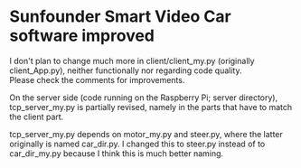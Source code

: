 # Sunfounder Smart Video Car software improved
I don't plan to change much more in client/client_my.py (originally client_App.py), neither functionally nor regarding code quality.  
Please check the comments for improvements.

On the server side (code running on the Raspberry Pi; server directory), tcp_server_my.py is partially revised, namely in the parts that have to match the client part.

tcp_server_my.py depends on motor_my.py and steer.py, where the latter originally is named car_dir.py. I changed this to steer.py instead of to car_dir_my.py because I think this is much better naming.
